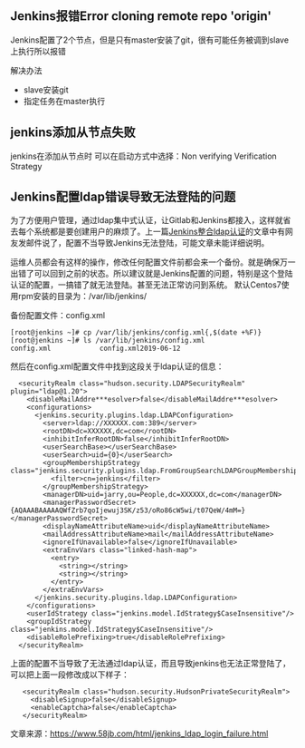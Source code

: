 ## Jenkins报错Error cloning remote repo 'origin'

Jenkins配置了2个节点，但是只有master安装了git，很有可能任务被调到slave上执行所以报错

解决办法

- slave安装git
- 指定任务在master执行

## jenkins添加从节点失败

jenkins在添加从节点时
可以在启动方式中选择：Non verifying Verification Strategy

## Jenkins配置ldap错误导致无法登陆的问题

为了方便用户管理，通过ldap集中式认证，让Gitlab和Jenkins都接入，这样就省去每个系统都是要创建用户的麻烦了。上一篇[Jenkins整合ldap认证](https://www.58jb.com/html/121.html)的文章中有网友发邮件说了，配置不当导致Jenkins无法登陆，可能文章未能详细说明。

运维人员都会有这样的操作，修改任何配置文件前都会来一个备份。就是确保万一出错了可以回到之前的状态。所以建议就是Jenkins配置的问题，特别是这个登陆认证的配置，一搞错了就无法登陆。甚至无法正常访问到系统。
默认Centos7使用rpm安装的目录为：/var/lib/jenkins/

备份配置文件：config.xml

```
[root@jenkins ~]# cp /var/lib/jenkins/config.xml{,$(date +%F)}
[root@jenkins ~]# ls /var/lib/jenkins/config.xml
config.xml            config.xml2019-06-12
```

然后在config.xml配置文件中找到这段关于ldap认证的信息：

```
  <securityRealm class="hudson.security.LDAPSecurityRealm" plugin="ldap@1.20">
    <disableMailAddre***esolver>false</disableMailAddre***esolver>
    <configurations>
      <jenkins.security.plugins.ldap.LDAPConfiguration>
        <server>ldap://XXXXXX.com:389</server>
        <rootDN>dc=XXXXXX,dc=com</rootDN>
        <inhibitInferRootDN>false</inhibitInferRootDN>
        <userSearchBase></userSearchBase>
        <userSearch>uid={0}</userSearch>
        <groupMembershipStrategy class="jenkins.security.plugins.ldap.FromGroupSearchLDAPGroupMembershipStrategy">
          <filter>cn=jenkins</filter>
        </groupMembershipStrategy>
        <managerDN>uid=jarry,ou=People,dc=XXXXXX,dc=com</managerDN>
        <managerPasswordSecret>{AQAAABAAAAAQWfZrb7qoIjewuj3SK/z53/oRo86cW5wi/t07QeW/4mM=}</managerPasswordSecret>
        <displayNameAttributeName>uid</displayNameAttributeName>
        <mailAddressAttributeName>mail</mailAddressAttributeName>
        <ignoreIfUnavailable>false</ignoreIfUnavailable>
        <extraEnvVars class="linked-hash-map">
          <entry>
            <string></string>
            <string></string>
          </entry>
        </extraEnvVars>
      </jenkins.security.plugins.ldap.LDAPConfiguration>
    </configurations>
    <userIdStrategy class="jenkins.model.IdStrategy$CaseInsensitive"/>
    <groupIdStrategy class="jenkins.model.IdStrategy$CaseInsensitive"/>
    <disableRolePrefixing>true</disableRolePrefixing>
  </securityRealm>
```

上面的配置不当导致了无法通过ldap认证，而且导致jenkins也无法正常登陆了，可以把上面一段修改成以下样子：

```
   <securityRealm class="hudson.security.HudsonPrivateSecurityRealm">
     <disableSignup>false</disableSignup>
     <enableCaptcha>false</enableCaptcha>
   </securityRealm>
```



文章来源：https://www.58jb.com/html/jenkins_ldap_login_failure.html